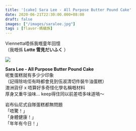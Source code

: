 ```yaml
---
title: '[cake] Sara Lee - All Purpose Butter Pound Cake'
date: 2020-06-21T22:30:00.000+08:00
draft: false
images: ["/images/saralee.jpg"]
tags : [flavor-螞蟻族]
---
```


Viennetta唔係我嘅童年回憶  
（我嘅係 **Lotte 雪見だいふく** ）

![](/images/saralee.jpg)

**Sara Lee - All Purpose Butter Pound Cake**  
呢隻蛋糕就有多少少印象  
（記得除咗佢有時都會見到伍淑清切件裝牛油蛋糕）  
澳洲貨仔 x 唔算好多奇怪化學名稱嘅材料  
厚身又重牛油味...
keep得住同以前差唔多味道喎～


岩布仙尼式自隊蛋糕都無問題  
「唔驚！」  
「身體健康！」  
「年年有今日！」
